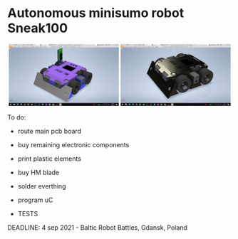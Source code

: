 # Autonomous minisumo robot Sneak100 

<p align="center">
  <img src="/docs/readme/Zrzut ekranu (251).png" width="49%" />
  <img src="/docs/readme/Zrzut ekranu (252).png" width="49%" />
</p>

To do:
- route main pcb board
- buy remaining electronic components
- print plastic elements
- buy HM blade

- solder everthing
- program uC
- TESTS

DEADLINE:
	4 sep 2021 - Baltic Robot Battles, Gdansk, Poland